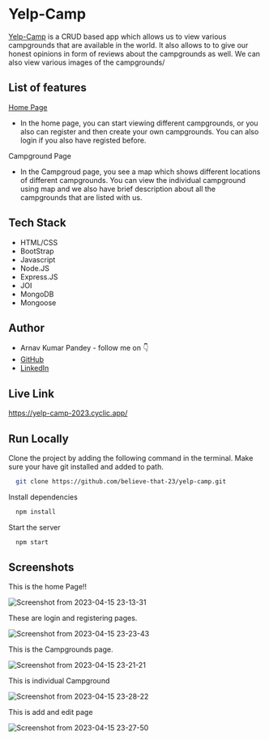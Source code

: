 # Yelp-Camp

[Yelp-Camp](https://yelp-camp-2023.cyclic.app/) is a CRUD based app which allows us to view various campgrounds that are available in the world. It also allows to to give our honest opinions in form of reviews about the campgrounds as well. We can also view various images of the campgrounds/


## List of features
[Home Page](https://yelp-camp-2023.cyclic.app/)
- In the home page, you can start viewing different campgrounds, or you also can register and then create your own campgrounds. You can also login if you also have registed before.

Campground Page
-   In the Campgroud page, you see a map which shows different locations of different campgrounds. You can view the individual campground using map and we also have brief description about all the campgrounds that are listed with us.


## Tech Stack

- HTML/CSS
- BootStrap
- Javascript
- Node.JS
- Express.JS
- JOI
- MongoDB
- Mongoose

## Author

-   Arnav Kumar Pandey - follow me on 👇
-   [GitHub](https://github.com/abelieve-that-23)
-   [LinkedIn](https://www.linkedin.com/in/arnav-pandey-7328b3228)

## Live Link

https://yelp-camp-2023.cyclic.app/


## Run Locally

Clone the project by adding the following command in the terminal.
Make sure your have git installed and added to path.

```bash
  git clone https://github.com/believe-that-23/yelp-camp.git
```

Install dependencies

```bash
  npm install
```

Start the server

```bash
  npm start
```

## Screenshots

This is the home Page!!

![Screenshot from 2023-04-15 23-13-31](https://user-images.githubusercontent.com/84314022/232247547-93815524-c62f-4e72-a318-9acbc84bc7b5.png)

These are login and registering pages.

![Screenshot from 2023-04-15 23-23-43](https://user-images.githubusercontent.com/84314022/232247628-d03f0c34-d79c-4bb0-b948-4d3c3675fc7b.png)


This is the Campgrounds page.

![Screenshot from 2023-04-15 23-21-21](https://user-images.githubusercontent.com/84314022/232247581-93274289-a0d4-4fa4-9576-f723391955e6.png)


This is individual Campground

![Screenshot from 2023-04-15 23-28-22](https://user-images.githubusercontent.com/84314022/232247610-2eca6b41-2523-4e6d-80fb-bcd7e72128ba.png)

This is add and edit page

![Screenshot from 2023-04-15 23-27-50](https://user-images.githubusercontent.com/84314022/232247657-96525d4a-bd52-401a-aa84-8f556201a59c.png)


